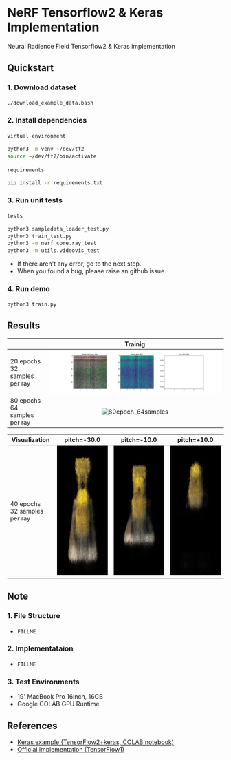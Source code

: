 # NeRF Tensorflow2 & Keras Implementation

Neural Radience Field Tensorflow2 & Keras implementation

## Quickstart

### 1. Download dataset

```bash
./download_example_data.bash
```

### 2. Install dependencies

`virtual environment`
```bash
python3 -m venv ~/dev/tf2
source ~/dev/tf2/bin/activate
```

`requirements`
```bash
pip install -r requirements.txt
```

### 3. Run unit tests

`tests`
```bash
python3 sampledata_loader_test.py
python3 train_test.py
python3 -m nerf_core.ray_test
python3 -m utils.videovis_test
```

- If there aren't any error, go to the next step.
- When you found a bug, please raise an github issue.

### 4. Run demo

```bash
python3 train.py
```

## Results

<table>
<thead align="center">
  <tr>
    <th></th>
    <th>Trainig</th>
  </tr>
</thead>
<tbody>
  <tr>
    <td>20 epochs<br>32 samples per ray</td>
    <td colspan="2" align="center"><img src=https://github.com/ProtossDragoon/NeRF-TF2-Keras/blob/master/docs/training.gif alt="20epoch_32samples"></td>
  </tr>
  <tr>
    <td>80 epochs<br>64 samples per ray</td>
    <td colspan="2" align="center"><img src=https://github.com/ProtossDragoon/NeRF-TF2-Keras/blob/master/docs/training_2.gif alt="80epoch_64samples"></td>
  </tr>
</tbody>
</table>

<table>
<thead align="center">
  <tr>
    <th>Visualization</th>
    <th>pitch=-30.0</th>
    <th>pitch=-10.0</th>
    <th>pitch=+10.0</th>
  </tr>
</thead>
<tbody>
  <tr>
    <td>40 epochs<br>32 samples per ray</td>
    <td align="center"><img src=https://github.com/ProtossDragoon/NeRF-TF2-Keras/blob/master/docs/result.gif alt="40epoch_32samples" width="300" height="300"></td>
    <td align="center"><img src=https://github.com/ProtossDragoon/NeRF-TF2-Keras/blob/master/docs/result_2.gif alt="40epoch_32samples" width="300" height="300"></td>
    <td align="center"><img src=https://github.com/ProtossDragoon/NeRF-TF2-Keras/blob/master/docs/result_3.gif alt="40epoch_32samples" width="300" height="300"></td>
  </tr>
</tbody>
</table>

## Note

### 1. File Structure

- `FILLME`

### 2. Implementataion

- `FILLME`

### 3. Test Environments

- 19' MacBook Pro 16inch, 16GB
- Google COLAB GPU Runtime

## References

- [Keras example (TensorFlow2+keras, COLAB notebook)](https://keras.io/examples/vision/nerf/)
- [Official implementation (TensorFlow1)](https://github.com/bmild/nerf)
